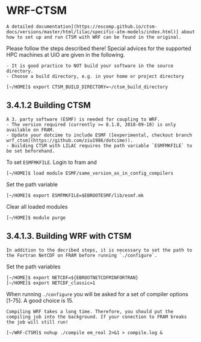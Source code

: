 # WRF-CTSM 

```{keypoints} Info
A detailed documentation](https://escomp.github.io/ctsm-docs/versions/master/html/lilac/specific-atm-models/index.html)] about how to set up and run CTSM with WRF can be found in the original. 
```

Please follow the steps described there!
Special advices for the supported HPC machines at UiO are given in the following.

```{discussion} Build directory
- It is good practice to NOT build your software in the source directory.
- Choose a build directory, e.g. in your home or project directory
```
    
    [~/HOME]$ export CTSM_BUILD_DIRECTORY=~/ctsm_build_directory
    

## 3.4.1.2 Building CTSM

```{discussion} ESMF
A 3. party software (ESMF) is needed for coupling to WRF. 
- The version required (currently >= 8.1.0, 2018-09-10) is only available on FRAM.
- Update your dotcime to include ESMF ([experimental, checkout branch wrf_ctsm](https://github.com/ziu1986/dotcime)).
- Building CTSM with LILAC requires the path variable `ESMFMKFILE` to be set beforehand.
```
To set `ESMFMKFILE`. Login to fram and

    [~/HOME]$ load module ESMF/same_version_as_in_config_compilers
  
Set the path variable

    [~/HOME]$ export ESMFMKFILE=$EBROOTESMF/lib/esmf.mk

Clear all loaded modules

    [~/HOME]$ module purge
    
## 3.4.1.3. Building WRF with CTSM

```{discussion} NETCDF
In addition to the decribed steps, it is necessary to set the path to the Fortran NetCDF on FRAM before running `./configure`.
```
Set the path variables

    [~/HOME]$ export NETCDF=${EBROOTNETCDFMINFORTRAN}
    [~/HOME]$ export NETCDF_classic=1
    
When running `./configure` you will be asked for a set of compiler options [1-75]. A good choice is 15.

```{discussion} Compiling WRF
Compiling WRF takes a long time. Therefore, you should put the compiling job into the background. If your conection to FRAM breaks the job will still run!
```
    [~/WRF-CTSM]$ nohup ./compile em_real 2>&1 > compile.log & 
    
